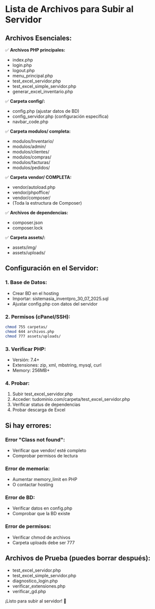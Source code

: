 # Lista de Archivos para Subir al Servidor

## Archivos Esenciales:
✅ **Archivos PHP principales:**
- index.php
- login.php
- logout.php
- menu_principal.php
- test_excel_servidor.php
- test_excel_simple_servidor.php
- generar_excel_inventario.php

✅ **Carpeta config/:**
- config.php (ajustar datos de BD)
- config_servidor.php (configuración específica)
- navbar_code.php

✅ **Carpeta modulos/ completa:**
- modulos/Inventario/
- modulos/admin/
- modulos/clientes/
- modulos/compras/
- modulos/facturas/
- modulos/pedidos/

✅ **Carpeta vendor/ COMPLETA:**
- vendor/autoload.php
- vendor/phpoffice/
- vendor/composer/
- (Toda la estructura de Composer)

✅ **Archivos de dependencias:**
- composer.json
- composer.lock

✅ **Carpeta assets/:**
- assets/img/
- assets/uploads/

## Configuración en el Servidor:

### 1. Base de Datos:
- Crear BD en el hosting
- Importar: sistemasia_inventpro_30_07_2025.sql
- Ajustar config.php con datos del servidor

### 2. Permisos (cPanel/SSH):
```bash
chmod 755 carpetas/
chmod 644 archivos.php
chmod 777 assets/uploads/
```

### 3. Verificar PHP:
- Versión: 7.4+
- Extensiones: zip, xml, mbstring, mysql, curl
- Memory: 256MB+

### 4. Probar:
1. Subir test_excel_servidor.php
2. Acceder: tudominio.com/carpeta/test_excel_servidor.php
3. Verificar status de dependencias
4. Probar descarga de Excel

## Si hay errores:

### Error "Class not found":
- Verificar que vendor/ esté completo
- Comprobar permisos de lectura

### Error de memoria:
- Aumentar memory_limit en PHP
- O contactar hosting

### Error de BD:
- Verificar datos en config.php
- Comprobar que la BD existe

### Error de permisos:
- Verificar chmod de archivos
- Carpeta uploads debe ser 777

## Archivos de Prueba (puedes borrar después):
- test_excel_servidor.php
- test_excel_simple_servidor.php
- diagnostico_login.php
- verificar_extensiones.php
- verificar_gd.php

¡Listo para subir al servidor! 🚀
